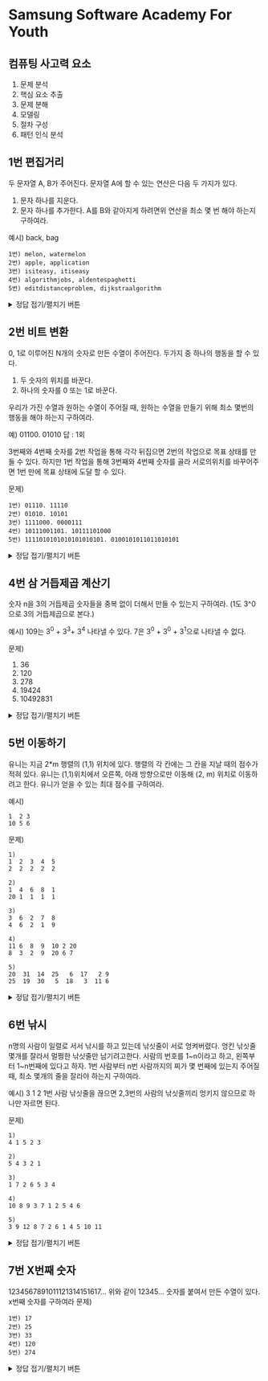 # Samsung Software Academy For Youth

## 컴퓨팅 사고력 요소 
1. 문제 분석
2. 핵심 요소 추출
3. 문제 분해
4. 모델링
5. 절차 구성
6. 패턴 인식 분석

## 1번 편집거리
두 문자열 A, B가 주어진다. 문자열 A에 할 수 있는 연산은 다음 두 가지가 있다.
1. 문자 하나를 지운다.
2. 문자 하나를 추가한다.
A를 B와 같아지게 하려면위 연산을 최소 몇 번 해야 하는지 구하여라.

예시) back, bag

```
1번) melon, watermelon
2번) apple, application
3번) isiteasy, itiseasy
4번) algorithmjobs, aldentespaghetti
5번) editdistanceproblem, dijkstraalgorithm
```

<details>
<summary>정답 접기/펼치기 버튼</summary>
<div markdown="1">

최대 공통부분 수열 LCS 로 dp 풀이법 중 하나로 접근할 수 있다.

결국 LCS를 찾아서
1. A -> LCS -> B 로갈때
2. A -> LCS : 몇 개를 -
3. LCS -> B : 몇 개를 +
4. 이 두 합을 구하면 답이 된다.

Bottom-up
	
```java
import java.io.BufferedReader;
import java.io.InputStreamReader;
import java.io.IOException;
 
public class Main { 
	public static void main(String args[]) throws IOException {
		BufferedReader br = new BufferedReader(new InputStreamReader(System.in));
		String[] line = br.readLine().split(", ");
		for(int i=0; i<2; i++)
			System.out.println(line[i]);
		
		char[] str1 = line[0].toCharArray();
		char[] str2 = line[1].toCharArray();
		int[][] dp = new int[str1.length + 1][str2.length + 1];
		
		for(int i=1; i<= str1.length; i++) {
			for(int j=1; j<= str2.length; j++) {
				if(str1[i-1] == str2[j - 1]) {
					dp[i][j] = dp[i-1][j-1] + 1;
				}
				else {
					dp[i][j] = Math.max(dp[i-1][j], dp[i][j-1]);
				}
			}
		}
		System.out.println(dp[str1.length][str2.length]);
	}
}

```

				  
</div>
</details>

## 2번 비트 변환
0, 1로 이루어진 N개의 숫자로 만든 수열이 주어진다. 두가지 중 하나의 행동을 할 수 있다.
1. 두 숫자의 위치를 바꾼다.
2. 하나의 숫자를 0 또는 1로 바꾼다.

우리가 가진 수열과 원하는 수열이 주어질 때, 원하는 수열을 만들기 위해 최소 몇번의 행동을 해야 하는지 구하여라.

예) 
01100. 01010
답 : 1회

3번째와 4번째 숫자를 2번 작업을 통해 각각 뒤집으면 2번의 작업으로 목표 상태를 만들 수 있다. 하지만 1번 작업을 통해 3번째와 4번째 숫자를 골라 서로의위치를 바꾸어주면 1번 만에 목표 상태에 도달 할 수 있다.

문제)
```
1번) 01110. 11110					
2번) 01010. 10101					
3번) 1111000. 0000111					
4번) 10111001101. 10111101000				
5번) 1111010101010101010101. 0100101011011010101		
```


<details>
<summary>정답 접기/펼치기 버튼</summary>
<div markdown="1">
해설)
이미 원하는 숫자가 들어가있는 자리는 건드릴 필요가 없다. 따라서 우리가 건드려야 할 칸은 아래 두가지 경우에 속한다.
1. 현재 숫자가 0이고 목표 숫자가 1인 경우
2. 현재 숫자가 1이고 목표 숫자가 0인 경우
```java
import java.io.*;

public class Main {

	public static void main(String[] args) throws IOException{
		BufferedReader br = new BufferedReader(new InputStreamReader(System.in));
		int t = Integer.parseInt(br.readLine());  //테스트 케이스 개수
		StringBuilder sb = new StringBuilder();

		for (int i = 0; i < t; i++) {
			String[] line = br.readLine().split(" ");
			
			String n = line[0];  //이진수 1
			String m = line[1];  //이진수 2
			
			int one = 0;
			int zero = 0;
			
			for (int j = 0; j < m.length(); j++) {
				if (n.charAt(j) != m.charAt(j)) {
					if(m.charAt(j) == '1') {
						one ++;
					}
					else {
						zero ++;
					}
				}
			}
			sb.append(Math.max(one, zero) + "\n");
		}
		System.out.println(sb);
	}

}
```
#### 입력
```
5
01110 11110
01010 10101
1111000 0000111
10111001101 10111101000
1111010101010101010101 0100101011011010101
```
#### 출력	
```
1
3
4
2
8
```
				  
</div>
</details>

## 3번 이상한 음식점
이곳은 맛집이 아니라서 어떤 음식은 너무 짜고 어던 음식은 너무 싱겁다. 짠 음식과 싱거운 음식을 번갈아가며 먹으면 맛이 없기 때문에 우리는 코스 음식 중 몇개만 골라서 싱거운 음식으로 싲가해서 점점 싸게 먹다가 어느 순간부터 점점 싱겁게 먹으려고 한다. 각 음식의 염도가 순서대로 주어질 때, 위와 같이 먹으면 최대 몇 개를 먹을 수 있는지 구하여라.
단, 음식이 식기 전에 먹어야 하므로 음식의 순서를 임의로 바꿔서 먹을 수 없으며, 증가하는 부분이나 감소하는 부분이 없어도 된다.


예) 1 9 8 3 6 3 9 5 1 4 2
음식의 염도가 위와 같다면 증가하다가 감소하게 먹으려면 1 9 8 6 5 4 2로 먹는 것이 최선이다. => 7



### LIS 최장 증가 수열 

|| 1| 9| 8| 3| 6| 3| 9| 5| 1| 4| 2|
|:---:|---|---|---|---|---|---|---|---|---|---|---|
|LIS<br>정방향|1 |2 |2 |2 |3 |2 |4 |3 |1 |3 |2 |
|LIS<br>역방향|1 |6 |5 |2 |4 |2 |4 |3 |1 |2 |1 |
|합|3 |8 |7 |4 |7 |4 |8 |6 |2 |5 |3 |

최대값의 합에서 1을 뺀 것이 답이 된다.


```
1번) 98 2 37 5 12
2번) 23 32 12 98 3 2 1 9 6 2 12 32 12 3 2 8 45 2 3 21
3번) 32 12 98 3 86 42 23 12 2 1 9 6 2 12 32 12 3 2 8 45 2 3 21 37 92 53 68 49 13 87
```
<details>
<summary>정답 접기/펼치기 버튼</summary>
<div markdown="1">

#### 1번
|| 98| 2| 37| 5| 12| 
|:---:|---|---|---|---|---|
|LIS<br>정방향|1 |1|2 |2 |3 |
|LIS<br>역방향|3|1|2|1|1|
|합|4|2|4|3|4 |

	=> 3
	
#### 2번
|| 23| 32| 12| 98| 3|  2| 1| 9| 6|  2| 12| 32| 12|  3| 2| 8|45| 2| 3|21| 
|:---:|---|---|---|---|---|---|---|---|---|---|---|---|---|---|---|---|---|---|---|---|
|LIS<br>정방향| 1| 2| 1| 3| 1|  1| 1| 2| 2|  2| 3| 4| 4|  3| 3| 4|5| 4| 5|6|
|LIS<br>역방향| 7|7| 6| 6| 5| 4|  1| 5| 4| 3|  5| 5| 4| 3|  2| 2| 2|1| 1| 1|
|합| 8| 9| 7| 9| 6|  5| 2| 7| 6|  5| 8| 9| 8|  6| 5| 6|7| 5|6|7|
	
	=> 8

#### 3번
	

#### 3번
	
|| 32| 12| 98|  3| 86| 42| 23|  12 | 2|1|9|6 | 2|12|32|12|3|2|8|45|2| 3| 21| 37| 92| 53|68| 49| 13|87|
|:---:|---|---|---|---|---|---|---|---|---|---|---|---|---|---|---|---|---|---|---|---|---|---|---|---|---|---|---|---|---|---|
|LIS<br>정방향| 1| 1| 2| 1| 2| 2  | 2| 1|  1| 1 | 2 | 2 | 3 | 4 | 4 |  3 | 3 |  4 | 5  | 4 | 5 | 6 |  7 |  8| 8  | 9  | 10  | 8  |6   |10|
|LIS<br>역방향| 8|  7|  10|  5|  9|  8|  7| 6|  4| 1| 5|  4| 3|  5|  5|  4|  3| 2|2 |  3|  1| 1| 2|  2|  4| 3|   3|   2|  1 |1|
|합| 9| 8| 12| 6| 11| 10| 9| 8| 5| 2| 7| 6| 5| 8| 9| 8| 6| 5| 6|8|  5 |  6| 8| 9| 12| 11|12 | 10| 7 |12|
	
	=> 11
	
```java
import java.io.*;
import java.util.*;

public class Main {

	public static void main(String[] args) throws Exception{
		BufferedReader br = new BufferedReader(new InputStreamReader(System.in));
		int N = Integer.parseInt(br.readLine());
		StringTokenizer st = new StringTokenizer(br.readLine());
		int lis[][] = new int[N+2][2];
		int arr[] = new int[N+2];
		for(int i=1;i<=N;i++) {
			arr[i] = Integer.parseInt(st.nextToken());
		}
		lis[N+1][1] = 0;
		arr[N+1] = 0;
		for(int i=1;i<=N;i++) {
			for(int j=0;j<i;j++) {
				if(arr[i] >= arr[j])
					lis[i][0] = Math.max(lis[j][0]+1,lis[i][0]);
			}
		}
		
		for(int i=N;i>=1;i--) {
			for(int j=N+1;j>i;j--) {
				if(arr[i] >= arr[j]) {
					lis[i][1] = Math.max(lis[j][1]+1, lis[i][1]);
				}
			}
		}
		int ans = 0;
		for(int i=1;i<=N;i++) {
			ans = Math.max(ans, lis[i][0] + lis[i][1]);
		}
		System.out.println(ans-1);
		
		for(int i=1;i<=N;i++) {
			System.out.print(lis[i][0] + " ");
		}
		System.out.println();
		for(int i=1;i<=N;i++) {
			System.out.print(lis[i][1] + " ");
		}
		System.out.println();
		for(int i=1;i<=N;i++) {
			System.out.print(lis[i][1]+ lis[i][0] + " ");
		}
	}

}	
```
	
</div>
</details>



## 4번 삼 거듭제곱 계산기

숫자 n을 3의 거듭제곱 숫자들을 중복 없이 더해서 만들 수 있는지 구하여라.
(1도 3^0으로 3의 거듭제곱으로 본다.)

예시)
109는 3<sup>0</sup> + 3<sup>3</sup>+ 3<sup>4</sup> 나타낼 수 있다.
7은 3<sup>0</sup> + 3<sup>0</sup> + 3<sup>1</sup>으로 나타낼 수 없다.


문제)
1. 36
2. 120
3. 278
4. 19424
5. 10492831

<details>
<summary>정답 접기/펼치기 버튼</summary>
<div markdown="1">

```python
def solution(n, q):
    rev_base = ''

    while n > 0:
        n, mod = divmod(n, q)
        rev_base += str(mod)

    return rev_base[::-1] 
    # 역순인 진수를 뒤집어 줘야 원래 변환 하고자하는 base가 출력


print(solution(36, 3))			// 1100	
print(solution(120, 3))			// 11110 		
print(solution(278, 3))			// 101022
print(solution(19424, 3))		// 222122102
print(solution(10492831, 3))		// 201202002110101
```

</div>
</details>



## 5번 이동하기
유니는 지금 2*m 행렬의 (1,1) 위치에 있다.
행렬의 각 칸에는 그 칸을 지날 때의 점수가 적혀 있다.
유니는 (1,1)위치에서 오른쪽, 아래 방향으로만 이동해 (2, m) 위치로 이동하려고 한다. 유니가 얻을 수 있는 최대 점수를 구하여라.

예시)
```
1  2 3
10 5 6

```
문제)
```
1)
1  2  3  4  5
2  2  2  2  2

2)
1  4  6  8  1
20 1  1  1  1

3)
3  6  2  7  8
4  6  2  1  9

4)
11 6  8  9  10 2 20
8  3  2  9  20 6 7

5)
20  31  14  25   6  17   2 9
25  19  30   5  18   3  11 6
```


<details>
<summary>정답 접기/펼치기 버튼</summary>
<div markdown="1">

```
17 25 35 77 143
```

</div>
</details>


## 6번 낚시
n명의 사람이 일렬로 서서 낚시를 하고 있는데 낚싯줄이 서로 엉켜버렸다. 엉킨 낚싯줄 몇개를 잘라서 멀쩡한 낚싯줄만 남기려고한다. 사람의 번호를 1~n이라고 하고, 왼쪽부터 1~n번째에 있다고 하자.
1번 사람부터 n번 사람까지의 찌가 몇 번째에 있는지 주어질 때, 최소 몇개의 줄을 잘라야 하는지 구하여라.
	
예시) 3 1 2
1번 사람 낚싯줄을 끊으면 2,3번의 사람의 낚싯줄끼리 엉키지 않으므로 하나만 자르면 된다.
	
문제)
```
1)
4 1 5 2 3

2)
5 4 3 2 1

3)
1 7 2 6 5 3 4

4)
10 8 9 3 7 1 2 5 4 6 

5)
3 9 12 8 7 2 6 1 4 5 10 11
```	
	
<details>
<summary>정답 접기/펼치기 버튼</summary>
<div markdown="1">

LIS 문제

### 1번
|| 4| 1| 5| 2| 3| 
|:---:|---|---|---|---|---|
|LIS|1|2|2 |2 |3 |
	
1. 전체 사람 - LIS = 정답
2. 5 - 3 = 2


### 2번
|| 5| 4| 3| 2| 1| 
|:---:|---|---|---|---|---|
|LIS|1|2|3 |4 |5 |
	
1. 전체 사람 - LIS = 정답
2. 5 - 3 = 2
### 3번
|| 1| 7| 2| 6| 5|  3| 4| 
|:---:|---|---|---|---|---|---|---|
|LIS|1|2|2 |3 |3 |3 |4 |
	
1. 전체 사람 - LIS = 정답
2. 7 - 4 = 3
### 4번
|| 10| 8| 9| 3| 7|  1| 2| 5|  4| 6| 
|:---:|---|---|---|---|---|---|---|---|---|---|
|LIS|1|1|2 |1 |2 |1 |2 |3|  3| 4| 
	
1. 전체 사람 - LIS = 정답
2. 10 - 4 = 6
### 5번
|| 3| 9| 12| 8| 7|  2| 6| 1|  4| 5| 10| 11| 
|:---:|---|---|---|---|---|---|---|---|---|---|---|---|
|LIS|1|2|3 |2 |3 |4 |4 |5|  4| 4|  4| 5|
	
1. 전체 사람 - LIS = 정답
2. 12 - 5 = 7
	
	
</div>
</details>
	
	

## 7번 X번째 숫자
1234567891011121314151617...
위와 같이 12345... 숫자를 붙여서 만든 수열이 있다.
x번째 숫자를 구하여라 
문제)
```
1번) 17
2번) 25
3번) 33
4번) 120
5번) 274
```	
<details>
<summary>정답 접기/펼치기 버튼</summary>
<div markdown="1">

1의 자리 숫자 : 1~9 9개
2의 자리 숫자 : 10~99 180개
3의 자리 숫자 : 100~999 2700개

1번 17
1. 17-9 = 8
2. 8/2 = 4, 10부터 4번째 수열 : 13
3. 13의 3이 정답
	
2번 25
1. 25-9 = 16
2. 16/2 = 8, 10부터 8번째 수열 : 17
3. 17의 7이 정답
	
3번 33
1. 33-9 = 24
2. 24/2 = 12, 10부터 12번째 수열 : 21
3. 21의 1이 정답
	
4번 120
1. 120-9 = 111
2. 111/2 = 55, 나머지 1
3. 10부터 56번째 수열 : 65 의 십의자리 정답 정답:6
	
5번 274 (9+180=189보다 크므로 3자리 수라는 것을 알 수 있다.)
1. 274-9 = 265, 265 - 180 = 88
2. 88/3 = 29, 나머지가 1
3. 100부터 29번째 수열 : 128 의 백의자리 
3. 128의 1이 정답
	
	
```java
import java.io.IOException;

public class Main {
	public static void main(String[] args) throws IOException{
		String line ="";
			
		for(int i=1; i<275; i++) {
			line += i;
		}
		System.out.println(line.charAt(16));
		System.out.println(line.charAt(24));
		System.out.println(line.charAt(32));
		System.out.println(line.charAt(119));
		System.out.println(line.charAt(273));
		
		System.out.print(line.charAt(15));
		System.out.print(line.charAt(16));
		System.out.println();
		System.out.print(line.charAt(23));
		System.out.print(line.charAt(24));
		System.out.println();
		System.out.print(line.charAt(31));
		System.out.print(line.charAt(32));
		System.out.println();
		System.out.print(line.charAt(119));
		System.out.print(line.charAt(120));
		System.out.println();
		System.out.print(line.charAt(273));
		System.out.print(line.charAt(274));
		System.out.print(line.charAt(275));
	}

}



```
</div>
</details>
	

